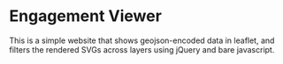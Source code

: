 # Engagement Viewer

This is a simple website that shows geojson-encoded data in leaflet, and filters the rendered SVGs across layers using jQuery and bare javascript.